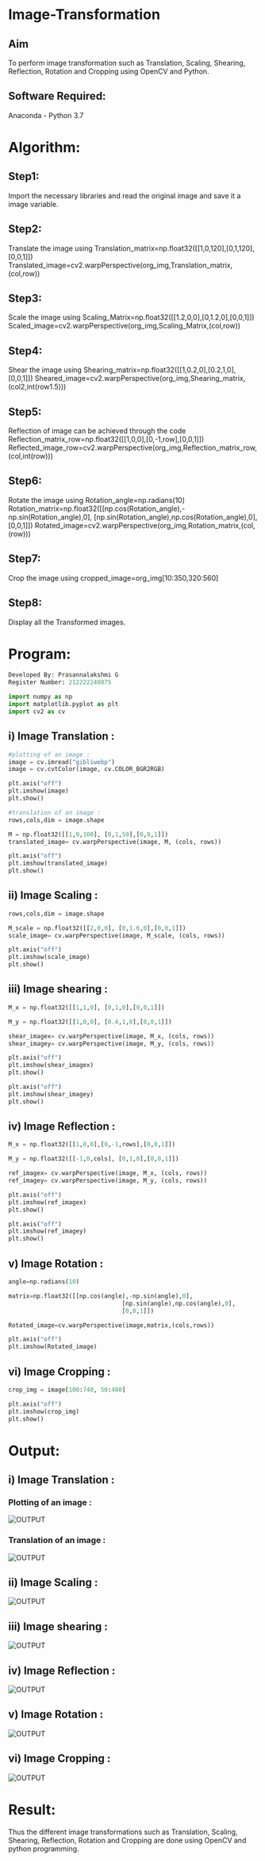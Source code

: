 # Image-Transformation
## Aim 
To perform image transformation such as Translation, Scaling, Shearing, Reflection, Rotation and Cropping using OpenCV and Python.

## Software Required:
Anaconda - Python 3.7

# Algorithm:
## Step1:

Import the necessary libraries and read the original image and save it a image variable.

## Step2:

Translate the image using
Translation_matrix=np.float32([[1,0,120],[0,1,120],[0,0,1]]) Translated_image=cv2.warpPerspective(org_img,Translation_matrix,(col,row))

## Step3:

Scale the image using
Scaling_Matrix=np.float32([[1.2,0,0],[0,1.2,0],[0,0,1]])
Scaled_image=cv2.warpPerspective(org_img,Scaling_Matrix,(col,row))

## Step4:

Shear the image using
Shearing_matrix=np.float32([[1,0.2,0],[0.2,1,0],[0,0,1]])
Sheared_image=cv2.warpPerspective(org_img,Shearing_matrix,(col2,int(row1.5)))

## Step5:

Reflection of image can be achieved through the code
Reflection_matrix_row=np.float32([[1,0,0],[0,-1,row],[0,0,1]])
Reflected_image_row=cv2.warpPerspective(org_img,Reflection_matrix_row,(col,int(row)))

## Step6:

Rotate the image using Rotation_angle=np.radians(10)
Rotation_matrix=np.float32([[np.cos(Rotation_angle),-np.sin(Rotation_angle),0], [np.sin(Rotation_angle),np.cos(Rotation_angle),0], [0,0,1]])
Rotated_image=cv2.warpPerspective(org_img,Rotation_matrix,(col,(row)))

## Step7:
Crop the image using
cropped_image=org_img[10:350,320:560]

## Step8:
Display all the Transformed images. 

# Program:
```python
Developed By: Prasannalakshmi G
Register Number: 212222240075

import numpy as np
import matplotlib.pyplot as plt 
import cv2 as cv 
```
## i) Image Translation :
```python
#plotting of an image :
image = cv.imread("gibliwebp")
image = cv.cvtColor(image, cv.COLOR_BGR2RGB)

plt.axis("off")
plt.imshow(image)
plt.show()

#translation of an image :
rows,cols,dim = image.shape

M = np.float32([[1,0,100], [0,1,50],[0,0,1]])
translated_image= cv.warpPerspective(image, M, (cols, rows))

plt.axis("off")
plt.imshow(translated_image)
plt.show()
```
## ii) Image Scaling :
``` python
rows,cols,dim = image.shape

M_scale = np.float32([[2,0,0], [0,1.6,0],[0,0,1]])
scale_image= cv.warpPerspective(image, M_scale, (cols, rows))

plt.axis("off")
plt.imshow(scale_image)
plt.show()
```
## iii) Image shearing :
```python
M_x = np.float32([[1,1,0], [0,1,0],[0,0,1]])

M_y = np.float32([[1,0,0], [0.4,1,0],[0,0,1]])

shear_imagex= cv.warpPerspective(image, M_x, (cols, rows))
shear_imagey= cv.warpPerspective(image, M_y, (cols, rows))

plt.axis("off")
plt.imshow(shear_imagex)
plt.show()

plt.axis("off")
plt.imshow(shear_imagey)
plt.show()
```
## iv) Image Reflection :
```python
M_x = np.float32([[1,0,0],[0,-1,rows],[0,0,1]])

M_y = np.float32([[-1,0,cols], [0,1,0],[0,0,1]])

ref_imagex= cv.warpPerspective(image, M_x, (cols, rows))
ref_imagey= cv.warpPerspective(image, M_y, (cols, rows))

plt.axis("off")
plt.imshow(ref_imagex)
plt.show()

plt.axis("off")
plt.imshow(ref_imagey)
plt.show()
```
## v) Image Rotation :
```python
angle=np.radians(10)

matrix=np.float32([[np.cos(angle),-np.sin(angle),0],
                                [np.sin(angle),np.cos(angle),0],
                                [0,0,1]])

Rotated_image=cv.warpPerspective(image,matrix,(cols,rows))

plt.axis("off")
plt.imshow(Rotated_image)
```
## vi) Image Cropping :
```python
crop_img = image[100:740, 50:400]

plt.axis("off")
plt.imshow(crop_img)
plt.show()
```




# Output:

## i) Image Translation :
### Plotting of an image :

![OUTPUT](./l6.png)

### Translation of an image :

![OUTPUT](./l5.png)

## ii) Image Scaling :

![OUTPUT](./l4.png)


## iii) Image shearing :
![OUTPUT](./l41.png)


## iv) Image Reflection :
![OUTPUT](./l3.png)



## v) Image Rotation :
![OUTPUT](./l2.png)



## vi) Image Cropping :
![OUTPUT](./l1.png)




# Result: 

Thus the different image transformations such as Translation, Scaling, Shearing, Reflection, Rotation and Cropping are done using OpenCV and python programming.

